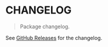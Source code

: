 # CHANGELOG

> Package changelog.

See [GitHub Releases](https://github.com/stdlib-js/math-iter-sequences-negafibonacci/releases) for the changelog.